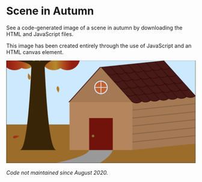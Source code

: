 # Scene in Autumn
See a code-generated image of a scene in autumn by downloading the HTML and JavaScript files.

This image has been created entirely through the use of JavaScript and an HTML canvas element.

![Screenshot of a house and tree in autumn](https://github.com/IWShi/autumn-pic/blob/74b02ea2154826c4851cd88352fb8abe323817f1/autumnpic.png)

*Code not maintained since August 2020.*
